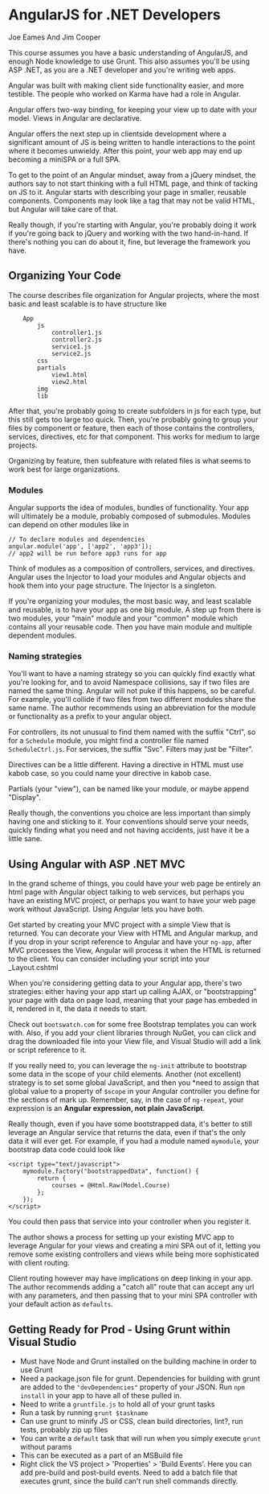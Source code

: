 # AngularJS for .NET Developers #
Joe Eames And Jim Cooper

This course assumes you have a basic understanding of AngularJS, and enough Node knowledge to use Grunt. This also assumes you'll be using ASP .NET, as you are a .NET developer and you're writing web apps.

Angular was built with making client side functionality easier, and more testible. The people who worked on Karma have had a role in Angular.

Angular offers two-way binding, for keeping your view up to date with your model. Views in Angular are declarative.

Angular offers the next step up in clientside development where a significant amount of JS is being written to handle interactions to the point where it becomes unwieldy. After this point, your web app may end up becoming a miniSPA or a full SPA.

To get to the point of an Angular mindset, away from a jQuery mindset, the authors say to not start thinking with a full HTML page, and think of tacking on JS to it. Angular starts with describing your page in smaller, reusable components. Components may look like a tag that may not be valid HTML, but Angular will take care of that.

Really though, if you're starting with Angular, you're probably doing it work if you're going back to jQuery and working with the two hand-in-hand. If there's nothing you can do about it, fine, but leverage the framework you have.

## Organizing Your Code ##

The course describes file organization for Angular projects, where the most basic and least scalable is to have structure like

```
    App
        js
            controller1.js
            controller2.js
            service1.js
            service2.js
        css
        partials
            view1.html
            view2.html
        img
        lib
```
After that, you're probably going to create subfolders in js for each type, but this still gets too large too quick. Then, you're probably going to group your files by component or feature, then each of those contains the controllers, services, directives, etc for that component. This works for medium to large projects.

Organizing by feature, then subfeature with related files is what seems to work best for large organizations.

### Modules ###

Angular supports the idea of modules, bundles of functionality. Your app will ultimately be a module, probably composed of submodules. Modules can depend on other modules like in

```
// To declare modules and dependencies
angular.module('app', ['app2', 'app3']);
// app2 will be run before app3 runs for app
```

Think of modules as a composition of controllers, services, and directives. Angular uses the Injector to load your modules and Angular objects and hook them into your page structure. The Injector is a singleton.

If you're organizing your modules, the most basic way, and least scalable and reusable, is to have your app as one big module. A step up from there is two modules, your "main" module and your "common" module which contains all your reusable code. Then you have main module and multiple dependent modules.

### Naming strategies ###

You'll want to have a naming strategy so you can quickly find exactly what you're looking for, and to avoid Namespace collisions, say if two files are named the same thing. Angular will not puke if this happens, so be careful. For example, you'll collide if two files from two different modules share the same name. The author recommends using an abbreviation for the module or functionality as a prefix to your angular object.

For controllers, its not unusual to find them named with the suffix "Ctrl", so for a `Schedule` module, you might find a controller file named `ScheduleCtrl.js`. For services, the suffix "Svc". Filters may just be "Filter".

Directives can be a little different. Having a directive in HTML must use kabob case, so you could name your directive in kabob case.

Partials (your "view"), can be named like your module, or maybe append "Display".

Really though, the conventions you choice are less important than simply having one and sticking to it. Your conventions should serve your needs, quickly finding what you need and not having accidents, just have it be a little sane.

## Using Angular with ASP .NET MVC ##

In the grand scheme of things, you could have your web page be entirely an html page with Angular object talking to web services, but perhaps you have an existing MVC project, or perhaps you want to have your web page work without JavaScript. Using Angular lets you have both.

Get started by creating your MVC project with a simple View that is returned. You can decorate your View with HTML and Angular markup, and if you drop in your script reference to Angular and have your `ng-app`, after MVC processes the View, Angular will process it when the HTML is returned to the client. You can consider including your script into your _Layout.cshtml

When you're considering getting data to your Angular app, there's two strategies: either having your app start up calling AJAX, or "bootstrapping" your page with data on page load, meaning that your page has embeded in it, rendered in it, the data it needs to start.

Check out `bootswatch.com` for some free Bootstrap templates you can work with. Also, if you add your client libraries through NuGet, you can click and drag the downloaded file into your View file, and Visual Studio will add a link or script reference to it.

If you really need to, you can leverage the `ng-init` attribute to bootstrap some data in the scope of your child elements. Another (not excellent) strategy is to set some global JavaScript, and then you *need to assign that global value to a property of `$scope` in your Angular controller you define for the sections of mark up. Remember, say, in the case of `ng-repeat`, your expression is an **Angular expression, not plain JavaScript**.

Really though, even if you have some bootstrapped data, it's better to still leverage an Angular service that returns the data, even if that's the only data it will ever get. For example, if you had a module named `mymodule`, your bootstrap data code could look like

```
<script type="text/javascript">
    mymodule.factory("bootstrappedData", function() {
        return {
            courses = @Html.Raw(Model.Course)
        };
    });
</script>
```

You could then pass that service into your controller when you register it.

The author shows a process for setting up your existing MVC app to leverage Angular for your views and creating a mini SPA out of it, letting you remove some existing controllers and views while being more sophisticated with client routing.

Client routing however may have implications on deep linking in your app. The author recommends adding a "catch all" route that can accept any url with any parameters, and then passing that to your mini SPA controller with your default action as `defaults`.

## Getting Ready for Prod - Using Grunt within Visual Studio ##

* Must have Node and Grunt installed on the building machine in order to use Grunt
* Need a package.json file for grunt. Dependencies for building with grunt are added to the `"devDependencies"` property of your JSON. Run `npm install` in your app to have all of these pulled in.
* Need to write a `gruntfile.js` to hold all of your grunt tasks
* Run a task by running `grunt $taskname`
* Can use grunt to minify JS or CSS, clean build directories, lint?, run tests, probably zip up files
* You can write a `default` task that will run when you simply execute `grunt` without params
* This can be executed as a part of an MSBuild file
* Right click the VS project > 'Properties' > 'Build Events'. Here you can add pre-build and post-build events. Need to add a batch file that executes grunt, since the build can't run shell commands directly.
